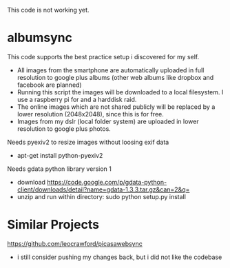 This code is not working yet.

# albumsync
This code supports the best practice setup i discovered for my self.
* All images from the smartphone are automatically uploaded in full resolution to google plus albums (other web albums like dropbox and facebook are planned)
* Running this script the images will be downloaded to a local filesystem. I use a raspberry pi for and a harddisk raid.
* The online images which are not shared publicly will be replaced by a lower resolution (2048x2048), since this is for free.
* Images from my dslr (local folder system) are uploaded in lower resolution to google plus photos.

Needs pyexiv2 to resize images without loosing exif data
* apt-get install python-pyexiv2

Needs gdata python library version 1
* download https://code.google.com/p/gdata-python-client/downloads/detail?name=gdata-1.3.3.tar.gz&can=2&q=
* unzip and run within directory: sudo python setup.py install

# Similar Projects
https://github.com/leocrawford/picasawebsync
* i still consider pushing my changes back, but i did not like the codebase


